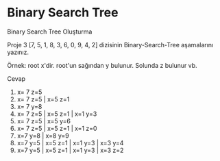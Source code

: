 # Binary Search Tree
Binary Search Tree Oluşturma

Proje 3
[7, 5, 1, 8, 3, 6, 0, 9, 4, 2] dizisinin Binary-Search-Tree aşamalarını yazınız.

Örnek: root x'dir. root'un sağından y bulunur. Solunda z bulunur vb.

Cevap


1.  x= 7 z=5
2.  x= 7 z=5 | x=5 z=1
3.  x= 7 y=8
4.  x= 7 z=5 | x=5 z=1 | x=1 y=3
5.  x= 7 z=5 | x=5 y=6
6.  x= 7 z=5 | x=5 z=1 | x=1 z=0
7.  x=7 y=8  | x=8 y=9 
8.  x=7 y=5  | x=5 z=1 | x=1 y=3 | x=3 y=4
9.  x=7 y=5  | x=5 z=1 | x=1 y=3 | x=3 z=2






